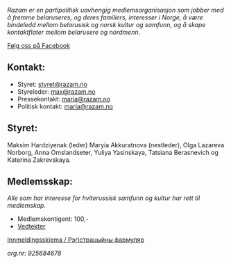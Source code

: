 *Razam er en partipolitisk uavhengig medlemsorganisasjon som jobber med å fremme belaruseres, og deres familiers, interesser i Norge, å være  bindeledd mellom belarusisk og norsk kultur og samfunn, og å skape kontaktflater mellom belarusere og nordmenn.*

[Følg oss på Facebook](https://www.facebook.com/razam.norge)

## Kontakt:
* Styret: styret@razam.no
* Styreleder: max@razam.no
* Pressekontakt: maria@razam.no
* Politisk kontakt: maria@razam.no

## Styret:
Maksim Hardziyenak (leder) Maryia Akkuratnova (nestleder), Olga Lazareva Norborg, Anna Omslandseter, Yuliya Yasinskaya, Tatsiana Berasnevich og Katerina Zakrevskaya.

## Medlemsskap:
*Alle som har interesse for hviterussisk samfunn og kultur har rett til medlemskap.*
* Medlemskontigent: 100,-
* [Vedtekter](/Vedtekter.pdf)

[Innmeldingsskjema / Рэгістрацыйны фармуляр](https://bit.ly/Razam)

*org.nr: 925684678*
